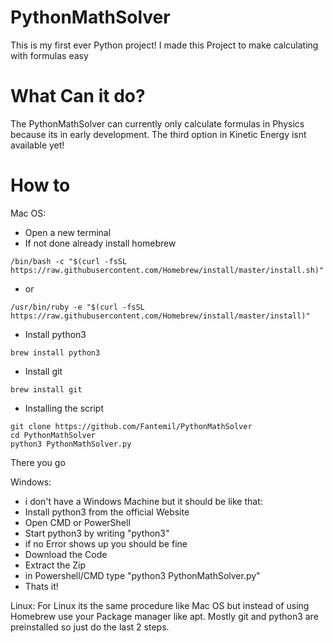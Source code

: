 # PythonMathSolver
This is my first ever Python project! I made this Project to make calculating with formulas easy

# What Can it do?
The PythonMathSolver can currently only calculate formulas in Physics because its in early development.
The third option in Kinetic Energy isnt available yet!

# How to
Mac OS:
- Open a new terminal
- If not done already install homebrew

```
/bin/bash -c "$(curl -fsSL https://raw.githubusercontent.com/Homebrew/install/master/install.sh)"
```
- or

```
/usr/bin/ruby -e "$(curl -fsSL https://raw.githubusercontent.com/Homebrew/install/master/install)"
```
- Install python3

```
brew install python3
```
- Install git

```
brew install git
```
- Installing the script

```
git clone https://github.com/Fantemil/PythonMathSolver
cd PythonMathSolver
python3 PythonMathSolver.py
```

There you go

Windows:
- i don't have a Windows Machine but it should be like that:
- Install python3 from the official Website
- Open CMD or PowerShell
- Start python3 by writing "python3"
- if no Error shows up you should be fine
- Download the Code
- Extract the Zip
- in Powershell/CMD type "python3 PythonMathSolver.py"
- Thats it!

Linux:
For Linux its the same procedure like Mac OS but instead of using Homebrew use your Package manager like apt. Mostly git and python3 are preinstalled so just do the last 2 steps.
